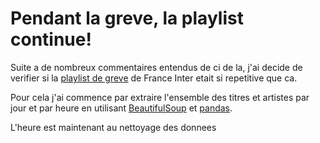 # Pendant la greve, la playlist continue!

Suite a de nombreux commentaires entendus de ci de la, j'ai decide de verifier si la
[playlist de greve](http://www.franceinter.fr/depeche-retrouvez-toute-la-playlist-de-greve) de France Inter
etait si repetitive que ca.

Pour cela j'ai commence par extraire l'ensemble des titres et artistes par jour et
par heure en utilisant [BeautifulSoup]([http://www.crummy.com/software/BeautifulSoup/)
et [pandas](http://pandas.pydata.org/).

L'heure est maintenant au nettoyage des donnees
